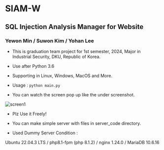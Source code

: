 # SIAM-W
## SQL Injection Analysis Manager for Website
### Yewon Min / Suwon Kim / Yohan Lee

* This is graduation team project for 1st semester, 2024, Major in Industrial Security, DKU, Republic of Korea.
* Use after Python 3.6
* Supporting in Linux, Windows, MacOS and More.
* Usage : ```python main.py```

* You can watch the screen pop up like the under screenshot.

![screen1](https://github.com/hanja1500/SIAM-W/assets/39050052/6256a34f-3034-4e40-b852-d010490af7a8)

* Plz Use it Freely! 

* You can make simple server with files in server_code directory.
* Used Dummy Server Condition :

Ubuntu 22.04.3 LTS / php8.1-fpm (php 8.1.2)​ / nginx 1.24.0 / MariaDB 10.6.16

